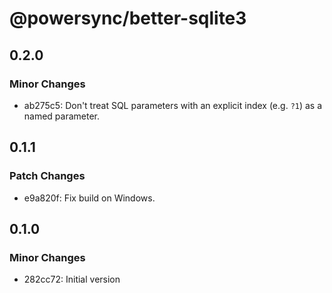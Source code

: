 # @powersync/better-sqlite3

## 0.2.0

### Minor Changes

- ab275c5: Don't treat SQL parameters with an explicit index (e.g. `?1`) as a named parameter.

## 0.1.1

### Patch Changes

- e9a820f: Fix build on Windows.

## 0.1.0

### Minor Changes

- 282cc72: Initial version
